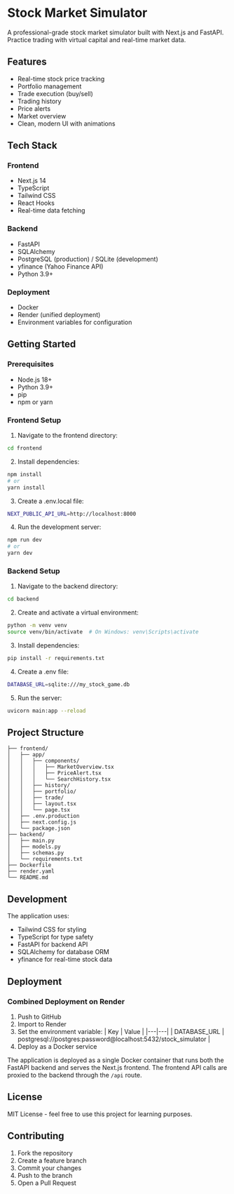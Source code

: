 # Stock Market Simulator

A professional-grade stock market simulator built with Next.js and FastAPI. Practice trading with virtual capital and real-time market data.

## Features

- Real-time stock price tracking
- Portfolio management
- Trade execution (buy/sell)
- Trading history
- Price alerts
- Market overview
- Clean, modern UI with animations

## Tech Stack

### Frontend
- Next.js 14
- TypeScript
- Tailwind CSS
- React Hooks
- Real-time data fetching

### Backend
- FastAPI
- SQLAlchemy
- PostgreSQL (production) / SQLite (development)
- yfinance (Yahoo Finance API)
- Python 3.9+

### Deployment
- Docker
- Render (unified deployment)
- Environment variables for configuration

## Getting Started

### Prerequisites
- Node.js 18+ 
- Python 3.9+
- pip
- npm or yarn

### Frontend Setup

1. Navigate to the frontend directory:
```bash
cd frontend
```

2. Install dependencies:
```bash
npm install
# or
yarn install
```

3. Create a .env.local file:
```bash
NEXT_PUBLIC_API_URL=http://localhost:8000
```

4. Run the development server:
```bash
npm run dev
# or
yarn dev
```

### Backend Setup

1. Navigate to the backend directory:
```bash
cd backend
```

2. Create and activate a virtual environment:
```bash
python -m venv venv
source venv/bin/activate  # On Windows: venv\Scripts\activate
```

3. Install dependencies:
```bash
pip install -r requirements.txt
```

4. Create a .env file:
```bash
DATABASE_URL=sqlite:///my_stock_game.db
```

5. Run the server:
```bash
uvicorn main:app --reload
```

## Project Structure

```
├── frontend/
│   ├── app/
│   │   ├── components/
│   │   │   ├── MarketOverview.tsx
│   │   │   ├── PriceAlert.tsx
│   │   │   └── SearchHistory.tsx
│   │   ├── history/
│   │   ├── portfolio/
│   │   ├── trade/
│   │   ├── layout.tsx
│   │   └── page.tsx
│   ├── .env.production
│   ├── next.config.js
│   └── package.json
├── backend/
│   ├── main.py
│   ├── models.py
│   ├── schemas.py
│   └── requirements.txt
├── Dockerfile
├── render.yaml
└── README.md
```

## Development

The application uses:
- Tailwind CSS for styling
- TypeScript for type safety
- FastAPI for backend API
- SQLAlchemy for database ORM
- yfinance for real-time stock data

## Deployment

### Combined Deployment on Render
1. Push to GitHub
2. Import to Render
3. Set the environment variable:
   | Key | Value |
   |---|---|
   | DATABASE_URL | postgresql://postgres:password@localhost:5432/stock_simulator |
4. Deploy as a Docker service

The application is deployed as a single Docker container that runs both the FastAPI backend and serves the Next.js frontend. The frontend API calls are proxied to the backend through the `/api` route.

## License

MIT License - feel free to use this project for learning purposes.

## Contributing

1. Fork the repository
2. Create a feature branch
3. Commit your changes
4. Push to the branch
5. Open a Pull Request 